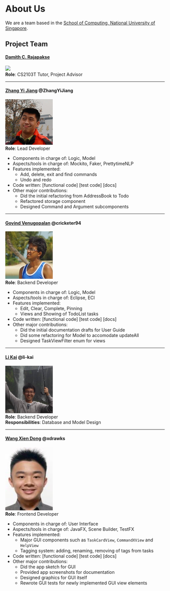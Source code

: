 # About Us

We are a team based in the [School of Computing, National University of Singapore](http://www.comp.nus.edu.sg).

## Project Team

#### [Damith C. Rajapakse](http://www.comp.nus.edu.sg/~damithch) <br>
<img src="images/DamithRajapakse.jpg" width="150"><br>
**Role**: CS2103T Tutor, Project Advisor

-----

#### [Zhang Yi Jiang](https://github.com/ZhangYiJiang) @ZhangYiJiang
<img src="images/Yijiang.jpg" width="150"><br>
**Role**: Lead Developer <br>

* Components in charge of: Logic, Model 
* Aspects/tools in charge of: Mockito, Faker, PrettytimeNLP 
* Features implemented:
    * Add, delete, exit and find commands 
    * Undo and redo 
* Code written: [functional code] [test code] [docs]
* Other major contributions:
    * Did the initial refactoring from AddressBook to Todo
    * Refactored storage component 
    * Designed Command and Argument subcomponents 
    
-----

#### [Govind Venugopalan](https://github.com/cricketer94) @cricketer94
<img src="images/Govind.jpg" width="150"><br>
**Role**: Backend Developer <br>

* Components in charge of: Logic, Model 
* Aspects/tools in charge of: Eclipse, ECl 
* Features implemented:
    * Edit, Clear, Complete, Pinning 
    * Views and Showing of TodoList tasks
* Code written: [functional code] [test code] [docs]
* Other major contributions:
    * Did the initial documentation drafts for User Guide
    * Did some refactoring for Model to accomodate updateAll
    * Designed TaskViewFilter enum for views

-----

#### [Li Kai](https://github.com/li-kai) @li-kai
<img src="images/Likai.jpg" width="150"><br>
**Role**: Backend Developer <br>
**Responsibilities**: Database and Model Design

-----

#### [Wang Xien Dong](http://github.com/xdrawks) @xdrawks
<img src="images/Xiendong.jpg" width="150"><br>
**Role**: Frontend Developer <br>

* Components in charge of: User Interface
* Aspects/tools in charge of: JavaFX, Scene Builder, TestFX
* Features implemented:
    * Major GUI components such as `TaskCardView`, `CommandXView` and `HelpView`
    * Tagging system: adding, renaming, removing of tags from tasks
* Code written: [functional code] [test code] [docs]
* Other major contributions:
    * Did the app sketch for GUI
    * Provided app screenshots for documentation
    * Designed graphics for GUI itself
    * Rewrote GUI tests for newly implemented GUI view elements